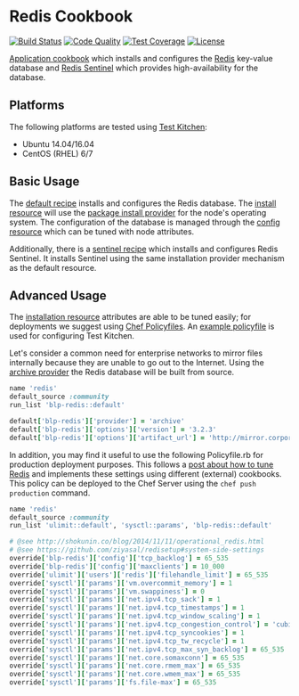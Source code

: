 # Redis Cookbook
[![Build Status](https://img.shields.io/travis/bloomberg-cookbooks/redis.svg)](https://travis-ci.org/bloomberg-cookbooks/redis)
[![Code Quality](https://img.shields.io/codeclimate/github/bloomberg-cookbooks/redis.svg)](https://codeclimate.com/github/bloomberg-cookbooks/redis)
[![Test Coverage](https://codeclimate.com/github/bloomberg-cookbooks/redis/badges/coverage.svg)](https://codeclimate.com/github/bloomberg-cookbooks/redis/coverage)
[![License](https://img.shields.io/badge/license-Apache_2-blue.svg)](https://www.apache.org/licenses/LICENSE-2.0)

[Application cookbook][0] which installs and configures the [Redis][1]
key-value database and [Redis Sentinel][2] which provides
high-availability for the database.

## Platforms
The following platforms are tested using [Test Kitchen][5]:

- Ubuntu 14.04/16.04
- CentOS (RHEL) 6/7

## Basic Usage
The [default recipe](recipes/default.rb) installs and configures the
Redis database. The
[install resource](libraries/redis_installation.rb) will use the
[package install provider](libraries/redis_installation_package.rb)
for the node's operating system. The configuration of the database is
managed through the [config resource](libraries/redis_config.rb) which
can be tuned with node attributes.

Additionally, there is a [sentinel recipe](recipes/sentinel.rb) which
installs and configures Redis Sentinel. It installs Sentinel using the
same installation provider mechanism as the default resource.

## Advanced Usage
The [installation resource](libraries/redis_installation.rb)
attributes are able to be tuned easily; for deployments we suggest
using [Chef Policyfiles][3]. An [example policyfile](Policyfile.rb) is
used for configuring Test Kitchen.

Let's consider a common need for enterprise networks to mirror files
internally because they are unable to go out to the Internet. Using
the [archive provider](libraries/redis_installation_archive.rb) the
Redis database will be built from source.

``` ruby
name 'redis'
default_source :community
run_list 'blp-redis::default'

default['blp-redis']['provider'] = 'archive'
default['blp-redis']['options']['version'] = '3.2.3'
default['blp-redis']['options']['artifact_url'] = 'http://mirror.corporate.com/redis/redis-%{version}.tar.gz'
```

In addition, you may find it useful to use the following Policyfile.rb
for production deployment purposes. This follows a
[post about how to tune Redis][4] and implements these settings using
different (external) cookbooks. This policy can be deployed to the
Chef Server using the `chef push production` command.

``` ruby
name 'redis'
default_source :community
run_list 'ulimit::default', 'sysctl::params', 'blp-redis::default'

# @see http://shokunin.co/blog/2014/11/11/operational_redis.html
# @see https://github.com/ziyasal/redisetup#system-side-settings
override['blp-redis']['config']['tcp_backlog'] = 65_535
override['blp-redis']['config']['maxclients'] = 10_000
override['ulimit']['users']['redis']['filehandle_limit'] = 65_535
override['sysctl']['params']['vm.overcommit_memory'] = 1
override['sysctl']['params']['vm.swappiness'] = 0
override['sysctl']['params']['net.ipv4.tcp_sack'] = 1
override['sysctl']['params']['net.ipv4.tcp_timestamps'] = 1
override['sysctl']['params']['net.ipv4.tcp_window_scaling'] = 1
override['sysctl']['params']['net.ipv4.tcp_congestion_control'] = 'cubic'
override['sysctl']['params']['net.ipv4.tcp_syncookies'] = 1
override['sysctl']['params']['net.ipv4.tcp_tw_recycle'] = 1
override['sysctl']['params']['net.ipv4.tcp_max_syn_backlog'] = 65_535
override['sysctl']['params']['net.core.somaxconn'] = 65_535
override['sysctl']['params']['net.core.rmem_max'] = 65_535
override['sysctl']['params']['net.core.wmem_max'] = 65_535
override['sysctl']['params']['fs.file-max'] = 65_535
```

[0]: http://blog.vialstudios.com/the-environment-cookbook-pattern#theapplicationcookbook
[1]: http://redis.io/
[2]: http://redis.io/topics/sentinel
[3]: https://docs.chef.io/config_rb_policyfile.html
[4]: http://shokunin.co/blog/2014/11/11/operational_redis.html
[5]: http://kitchen.ci/
